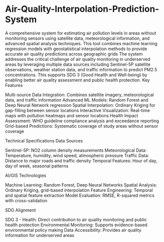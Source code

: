 # Air-Quality-Interpolation-Prediction-System
A comprehensive system for estimating air pollution levels in areas without monitoring sensors using satellite data, meteorological information, and advanced spatial analysis techniques. This tool combines machine learning regression models with geostatistical interpolation methods to provide accurate air quality predictions across geographic grids
The system addresses the critical challenge of air quality monitoring in underserved areas by leveraging multiple data sources including Sentinel-5P satellite observations, weather station data, and traffic information to predict PM2.5 concentrations. This supports SDG 3 (Good Health and Well-being) by enabling better air quality assessment and public health protection.
Key Features

Multi-source Data Integration: Combines satellite imagery, meteorological data, and traffic information
Advanced ML Models: Random Forest and Deep Neural Network regression
Spatial Interpolation: Ordinary Kriging for gap-filling between sensor locations
Interactive Visualization: Real-time maps with pollution heatmaps and sensor locations
Health Impact Assessment: WHO guideline compliance analysis and exceedance reporting
Grid-based Predictions: Systematic coverage of study areas without sensor coverage

Technical Specifications
Data Sources

Sentinel-5P: NO2 column density measurements
Meteorological Data: Temperature, humidity, wind speed, atmospheric pressure
Traffic Data: Distance to major roads and traffic density
Temporal Features: Hour of day, day of week, seasonal patterns

AI/GIS Technologies

Machine Learning: Random Forest, Deep Neural Networks
Spatial Analysis: Ordinary Kriging, grid-based interpolation
Feature Engineering: Temporal and spatial feature extraction
Model Evaluation: RMSE, R-squared metrics with cross-validation

SDG Alignment

SDG 3 - Health: Direct contribution to air quality monitoring and public health protection
Environmental Monitoring: Supports evidence-based environmental policy making
Data Accessibility: Provides air quality information for underserved areas
